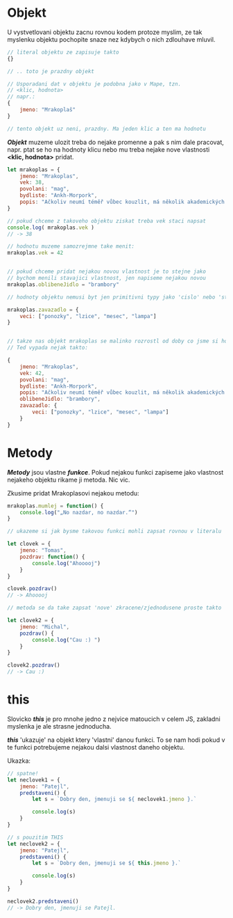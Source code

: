 # Objekt

U vystvetlovani objektu zacnu rovnou kodem protoze myslim, ze tak myslenku objektu pochopite snaze nez kdybych o nich zdlouhave mluvil.

```js
// literal objektu ze zapisuje takto
{}

// .. toto je prazdny objekt

// Usporadani dat v objektu je podobna jako v Mape, tzn.
// <klic, hodnota>
// napr.:
{
    jmeno: "Mrakoplaš"
}

// tento objekt uz neni, prazdny. Ma jeden klic a ten ma hodnotu
```

***Objekt*** muzeme ulozit treba do nejake promenne a pak s nim dale pracovat, napr. ptat se ho na hodnoty klicu nebo mu treba nejake nove vlastnosti **\<klic, hodnota\>** pridat.

```js
let mrakoplas = {
    jmeno: "Mrakoplas",
    vek: 38,
    povolani: "mag",
    bydliste: "Ankh-Morpork",
    popis: "Ačkoliv neumí téměř vůbec kouzlit, má několik akademických titulů z Neviditelné Univerzity"
}

// pokud chceme z takoveho objektu ziskat treba vek staci napsat
console.log( mrakoplas.vek )
// -> 38

// hodnotu muzeme samozrejmne take menit:
mrakoplas.vek = 42


// pokud chceme pridat nejakou novou vlastnost je to stejne jako
// bychom menili stavajici vlastnost, jen napiseme nejakou novou
mrakoplas.oblibeneJidlo = "brambory"

// hodnoty objektu nemusi byt jen primitivni typy jako 'cislo' nebo 'string'. Jako hodnotu muzeme zadat jakykoliv typ JS vcetne objektovych. Muzete teda narazit na objekt ktery ma 'v sobe' dalsi objekty, pole a funkce. Vlastne je to velmi bezne.

mrakoplas.zavazadlo = {
    veci: ["ponozky", "lzice", "mesec", "lampa"]
}


// takze nas objekt mrakoplas se malinko rozrostl od doby co jsme si ho poprve nadefinovali
// Ted vypada nejak takto:

{
    jmeno: "Mrakoplas",
    vek: 42,
    povolani: "mag",
    bydliste: "Ankh-Morpork",
    popis: "Ačkoliv neumí téměř vůbec kouzlit, má několik akademických titulů z Neviditelné Univerzity",
    oblibeneJidlo: "brambory",
    zavazadlo: {
        veci: ["ponozky", "lzice", "mesec", "lampa"]
    }
}
```


# Metody
***Metody*** jsou vlastne ***funkce***. Pokud nejakou funkci zapiseme jako vlastnost nejakeho objektu rikame ji metoda. Nic vic.

Zkusime pridat Mrakoplasovi nejakou metodu:

```js
mrakoplas.mumlej = function() {
    console.log("„No nazdar, no nazdar.“")
}

// ukazeme si jak bysme takovou funkci mohli zapsat rovnou v literalu

let clovek = {
    jmeno: "Tomas",
    pozdrav: function() {
        console.log("Ahooooj")
    }
}

clovek.pozdrav() 
// -> Ahooooj

// metoda se da take zapsat 'nove' zkracene/zjednodusene proste takto

let clovek2 = {
    jmeno: "Michal",
    pozdrav() {
        console.log("Cau :) ")
    }
}

clovek2.pozdrav()
// -> Cau :)
```

# this
Slovicko ***this*** je pro mnohe jedno z nejvice matoucich v celem JS, zakladni myslenka je ale strasne jednoducha.

***this*** 'ukazuje' na objekt ktery 'vlastni' danou funkci.
To se nam hodi pokud v te funkci potrebujeme nejakou dalsi vlastnost daneho objektu. 

Ukazka: 

```js
// spatne!
let neclovek1 = {
    jmeno: "Patejl",
    predstaveni() {
        let s = `Dobry den, jmenuji se ${ neclovek1.jmeno }.`

        console.log(s)
    }
}

// s pouzitim THIS
let neclovek2 = {
    jmeno: "Patejl",
    predstaveni() {
        let s = `Dobry den, jmenuji se ${ this.jmeno }.`

        console.log(s)
    }
}

neclovek2.predstaveni()
// -> Dobry den, jmenuji se Patejl.
```